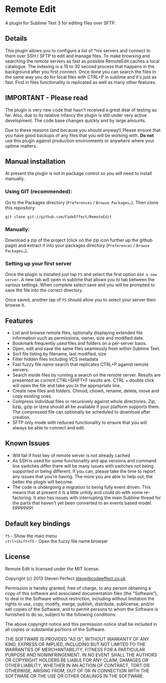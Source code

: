 # Remote Edit #

A plugin for Sublime Text 3 for editing files over SFTP.

## Details ##

This plugin allows you to configure a list of *nix servers and connect to them over SSH / SFTP to edit and manage files. To make browsing and searching the remote servers as fast as possible RemoteEdit caches a local catalogue. The indexing is a 15 to 30 second process that happens in the background after you first connect. Once done you can search the files in the same way you do for local files with CTRL+P in sublime and it's just as fast. Find in files functionality is replicated as well as many other features.

## IMPORTANT - Please read ##
The plugin is very new code that hasn't received a great deal of testing so far. Also, due to its relative infancy the plugin is still under very active development. The code base changes quickly and by large amounts. 

Due to these reasons (and because you should anyway!) Please ensure that you have good backups of any files that you will be working with. **Do not** use this plugin against production environments or anywhere where your uptime matters.

## Manual installation ##

At present the plugin is not in package control so you will need to install manually.

### Using GIT (recommended): ###
Go to the Packages directory (`Preferences` / `Browse Packages…`). Then clone this
repository:

    git clone git://github.com/CodeEffect/RemoteEdit

### Manually: ###
Download a zip of the project (click on the zip icon further up the github page) and extract
it into your packages directory (`Preferences` / `Browse Packages…`).

### Setting up your first server ###
Once the plugin is installed just tap `F5` and select the first option `Add a new server`. A new tab will open in sublime that allows you to tab between the various settings. When complete select save and you will be prompted to save the file into the correct directory. 

Once saved, another tap of `F5` should allow you to select your server then browse it. 

## Features ##
 - List and browse remote files, optionally displaying extended file information such as permissions, owner, size and modified date.
 - Bookmark frequently used files and folders on a per-server basis.
 - Open, edit and save the same files seamlessly from within Sublime Text.
 - Sort file listing by filename, last modified, size
 - Filter hidden files including VCS metadata
 - Fast fuzzy file name search that replicates CTRL+P against remote servers.
 - Search inside files by running a search on the remote server. Results are presented as current CTRL+SHIFT+F results are. CTRL + double click will open the file and take you to the appropriate line.
 - Create new files and folders. Chmod, chown, rename, delete, move and copy existing ones.
 - Compress individual files or recursively against whole directories. Zip, bzip, gzip or lzma should all be available if your platform supports them. The compressed file can optionally be scheduled to download after creation.
 - SFTP only mode with reduced functionality to ensure that you will always be able to connect and edit.

## Known Issues ##

 - Will fail if host key of remote server is not already cached
 - As SSH is used for some functionality and app versions and command line switches differ there will be many issues with switches not being supported or being different. If you can, please take the time to report any issues that you're having. The more you are able to help out, the better the plugin will become.
 - The code is undergoing a migration to being fully event driven. This means that at present it is a little untidy and could do with some re-factoring. It also has issues with interrupting the main Sublime thread for the parts that haven't yet been converted to an events based model. PPPPPPP!

## Default key bindings ##

`f5` - Show the main menu  
`ctrl+shift+f5` - Open the fuzzy file name browser

## License ##

Remote Edit is licensed under the MIT license.

  Copyright (c) 2013 Steven Perfect <steve@codeeffect.co.uk>

  Permission is hereby granted, free of charge, to any person obtaining a copy
  of this software and associated documentation files (the "Software"), to deal
  in the Software without restriction, including without limitation the rights
  to use, copy, modify, merge, publish, distribute, sublicense, and/or sell
  copies of the Software, and to permit persons to whom the Software is
  furnished to do so, subject to the following conditions:

  The above copyright notice and this permission notice shall be included in
  all copies or substantial portions of the Software.

  THE SOFTWARE IS PROVIDED "AS IS", WITHOUT WARRANTY OF ANY KIND, EXPRESS OR
  IMPLIED, INCLUDING BUT NOT LIMITED TO THE WARRANTIES OF MERCHANTABILITY,
  FITNESS FOR A PARTICULAR PURPOSE AND NONINFRINGEMENT. IN NO EVENT SHALL THE
  AUTHORS OR COPYRIGHT HOLDERS BE LIABLE FOR ANY CLAIM, DAMAGES OR OTHER
  LIABILITY, WHETHER IN AN ACTION OF CONTRACT, TORT OR OTHERWISE, ARISING FROM,
  OUT OF OR IN CONNECTION WITH THE SOFTWARE OR THE USE OR OTHER DEALINGS IN
  THE SOFTWARE.
